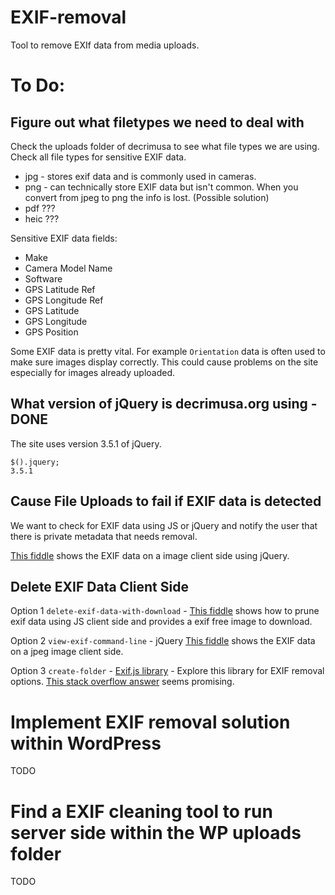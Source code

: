# EXIF-removal

Tool to remove EXIf data from media uploads.

# To Do:

## Figure out what filetypes we need to deal with

Check the uploads folder of decrimusa to see what file types we are using. Check all file types for sensitive EXIF data.

- jpg - stores exif data and is commonly used in cameras.
- png - can technically store EXIF data but isn't common. When you convert from jpeg to png the info is lost. (Possible solution)
- pdf ???
- heic ???

Sensitive EXIF data fields:

- Make
- Camera Model Name
- Software
- GPS Latitude Ref
- GPS Longitude Ref
- GPS Latitude
- GPS Longitude
- GPS Position

Some EXIF data is pretty vital. For example `Orientation` data is often used to make sure images display correctly. This could cause problems on the site especially for images already uploaded.

## What version of jQuery is decrimusa.org using - DONE

The site uses version 3.5.1 of jQuery.

```
$().jquery;
3.5.1
```

## Cause File Uploads to fail if EXIF data is detected

We want to check for EXIF data using JS or jQuery and notify the user that there is private metadata that needs removal.

[This fiddle](https://codepen.io/romswellparian/pen/VLWBjz) shows the EXIF data on a image client side using jQuery.

## Delete EXIF Data Client Side

Option 1 `delete-exif-data-with-download` - [This fiddle](https://jsfiddle.net/mowglisanu/frhwm2xe/3/) shows how to prune exif data using JS client side and provides a exif free image to download.

Option 2 `view-exif-command-line` - jQuery [This fiddle](https://codepen.io/romswellparian/pen/VLWBjz) shows the EXIF data on a jpeg image client side.

Option 3 `create-folder` - [Exif.js library](https://github.com/exif-js/exif-js) - Explore this library for EXIF removal options. [This stack overflow answer](https://stackoverflow.com/questions/10341685/html-javascript-access-exif-data-before-file-upload?noredirect=1&lq=1) seems promising.

# Implement EXIF removal solution within WordPress

TODO

# Find a EXIF cleaning tool to run server side within the WP uploads folder

TODO
